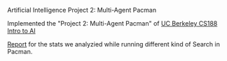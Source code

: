 Artificial Intelligence Project 2: Multi-Agent Pacman


Implemented the "Project 2: Multi-Agent Pacman" of [UC Berkeley CS188 Intro to AI](http://ai.berkeley.edu/multiagent.html)

[Report](https://github.com/geekyspartan/pacman-multiagent-search/blob/master/AI%20Project-02.pdf) for the stats we analyzied while running different kind of Search in Pacman.
